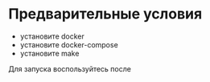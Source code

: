 # Предварительные условия
- установите docker
- установите docker-compose
- установите make

Для запуска воспользуйтесь после
